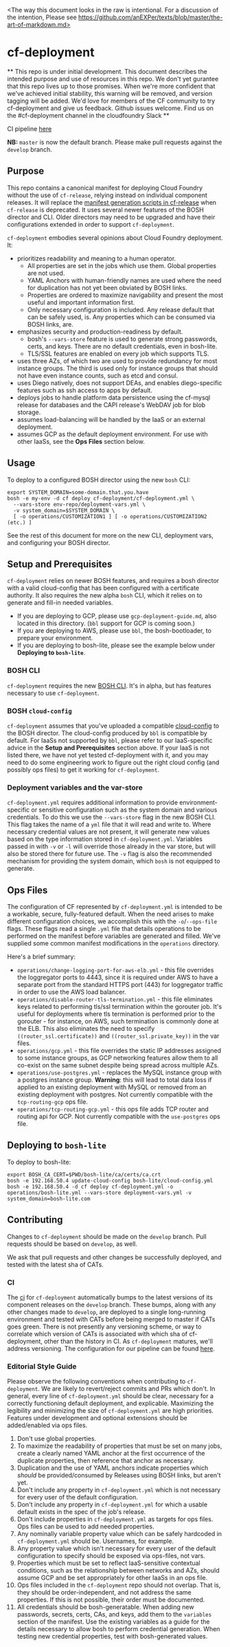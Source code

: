 <The way this document looks in the raw
is intentional.
For a discussion of the intention,
Please see
https://github.com/anEXPer/texts/blob/master/the-art-of-markdown.md>

# cf-deployment
**
This repo is under initial development.
This document describes the intended purpose
and use of
resources in this repo.
We don't yet gurantee
that this repo lives up to those promises.
When we're more confident
that we've achieved initial stability,
this warning will be removed,
and version tagging will be added.
We'd love for members of the CF community
to try cf-deployment and give us feedback.
Github issues welcome.
Find us on the #cf-deployment channel in the cloudfoundry Slack
**

CI pipeline [here][cf-deployment-concourse-url]

**NB:** `master` is now the default branch.
Please make pull requests against the `develop` branch.

## Purpose
This repo contains a canonical manifest
for deploying Cloud Foundry without the use of `cf-release`,
relying instead on individual component releases.
It will replace the [manifest generation scripts in cf-release][cf-release-url]
when `cf-release` is deprecated.
It uses several newer features
of the BOSH director and CLI.
Older directors may need to be upgraded
and have their configurations extended
in order to support `cf-deployment`.

`cf-deployment` embodies several opinions
about Cloud Foundry deployment.
It:

- prioritizes readability and meaning to a human operator.
  - All properties are set in the jobs which use them.
  Global properties are not used.
  - YAML Anchors with human-friendly names are used
  where the need for duplication has not yet been obviated by BOSH links.
  - Properties are ordered to maximize navigability
  and present the most useful and important information first.
  - Only necessary configuration is included.
  Any release default that can be safely used, is.
  Any properties which can be consumed via BOSH links, are.
- emphasizes security and production-readiness by default.
  - bosh's `--vars-store` feature is used
  to generate strong passwords, certs, and keys.
  There are no default credentials, even in bosh-lite.
  - TLS/SSL features are enabled on every job which supports TLS.
- uses three AZs, of which two are used to provide redundancy for most instance groups.
The third is used only for instance groups
that should not have even instance counts,
such as etcd and consul.
- uses Diego natively,
does not support DEAs,
and enables diego-specific features
such as ssh access to apps by default.
- deploys jobs to handle platform data persistence
using the cf-mysql release for databases
and the CAPI release's WebDAV job for blob storage.
- assumes load-balancing will be handled by the IaaS
or an external deployment.
- assumes GCP as the default deployment environment.
For use with other IaaSs, see the **Ops Files** section below.

## Usage
To deploy to a configured BOSH director using the new `bosh` CLI:

```
export SYSTEM_DOMAIN=some-domain.that.you.have
bosh -e my-env -d cf deploy cf-deployment/cf-deployment.yml \
  --vars-store env-repo/deployment-vars.yml \
  -v system_domain=$SYSTEM_DOMAIN \
  [ -o operations/CUSTOMIZATION1 ] [ -o operations/CUSTOMIZATION2 (etc.) ]
```

See the rest of this document for more on the new CLI, deployment vars, and configuring your BOSH director.

## Setup and Prerequisites
`cf-deployment` relies on newer BOSH features,
and requires a bosh director with a valid cloud-config that has been configured with a certificate authority.
It also requires the new alpha `bosh` CLI,
which it relies on to generate and fill-in needed variables.

- If you are deploying to GCP,
  please use `gcp-deployment-guide.md`, also located in this directory. (`bbl` support for GCP is coming soon.)
- If you are deploying to AWS,
  please use `bbl`, the bosh-bootloader, to prepare your environment.
- If you are deploying to bosh-lite,
  please see the example below under **Deploying to `bosh-lite`**.

### BOSH CLI
`cf-deployment` requires the new [BOSH CLI](https://github.com/cloudfoundry/bosh-cli).
It's in alpha, but has features necessary to use `cf-deployment`.

### BOSH `cloud-config`
`cf-deployment` assumes that
you've uploaded a compatible [cloud-config](http://bosh.io/docs/cloud-config.html) to the BOSH director.
The cloud-config produced by `bbl` is compatible by default.
For IaaSs not supported by `bbl`,
please refer to our IaaS-specific advice in the **Setup and Prerequisites** section above.
If your IaaS is not listed there,
we have not yet tested cf-deployment with it,
and you may need to do some engineering work to figure out the right cloud config (and possibly ops files)
to get it working for `cf-deployment`.

### Deployment variables and the var-store
`cf-deployment.yml` requires additional information
to provide environment-specific or sensitive configuration
such as the system domain and various credentials.
To do this we use the `--vars-store` flag in the new BOSH CLI.
This flag takes the name of a `yml` file that it will read and write to.
Where necessary credential values are not present,
it will generate new values based on the type information stored in `cf-deployment.yml`.
Variables passed in with `-v` or `-l` will override those already in the var store,
but will also be stored there for future use.
The `-v` flag is also the recommended mechanism for providing the system domain,
which `bosh` is not equipped to generate.

## Ops Files
The configuration of CF represented by `cf-deployment.yml` is intended to be a workable, secure, fully-featured default.
When the need arises to make different configuration choices,
we accomplish this with the `-o`/`--ops-file` flags.
These flags read a single `.yml` file that details operations to be performed on the manifest
before variables are generated and filled.
We've supplied some common manifest modifications in the `operations` directory.

Here's a brief summary:
- `operations/change-logging-port-for-aws-elb.yml` -
  this file overrides the loggregator ports to 4443,
  since it is required under AWS to have a separate port from the standard HTTPS port (443) for loggregator traffic
  in order to use the AWS load balancer.
- `operations/disable-router-tls-termination.yml` -
  this file eliminates keys related to performing tls/ssl termination within the gorouter job.
  It's useful for deployments where tls termination is performed prior to the gorouter -
  for instance, on AWS, such termination is commonly done at the ELB.
  This also eliminates the need to specify `((router_ssl.certificate))` and `((router_ssl.private_key))` in the var files.
- `operations/gcp.yml` -
  this file overrides the static IP addresses assigned to some instance groups,
  as GCP networking features allow them to all co-exist on the same subnet
  despite being spread across multiple AZs.
- `operations/use-postgres.yml` -
  replaces the MySQL instance group
  with a postgres instance group.
  **Warning**: this will lead to total data loss
  if applied to an existing deployment with MySQL
  or removed from an existing deployment with postgres.
  Not currently compatible with
  the `tcp-routing-gcp` ops file.
- `operations/tcp-routing-gcp.yml` - this ops file adds TCP router and routing api for GCP.
  Not currently compatible with
  the `use-postgres` ops file.

## Deploying to `bosh-lite`
To deploy to bosh-lite:

```
export BOSH_CA_CERT=$PWD/bosh-lite/ca/certs/ca.crt
bosh -e 192.168.50.4 update-cloud-config bosh-lite/cloud-config.yml
bosh -e 192.168.50.4 -d cf deploy cf-deployment.yml -o operations/bosh-lite.yml --vars-store deployment-vars.yml -v system_domain=bosh-lite.com
```

## Contributing
Changes to `cf-deployment` should be made on the `develop` branch. Pull requests should be based on `develop`, as well.

We ask that pull requests and other changes be successfully deployed, and tested with the latest sha of CATs.

### CI
The [ci](https://runtime.ci.cf-app.com/teams/main/pipelines/cf-deployment) for `cf-deployment`
automatically bumps to the latest versions of its component releases on the `develop` branch.
These bumps, along with any other changes made to `develop`, are deployed to a single long-running environment
and tested with CATs before being merged to master if CATs goes green.
There is not presently any versioning scheme,
or way to correlate which version of CATs is associated with which sha of cf-deployment,
other than the history in CI.
As `cf-deployment` matures, we'll address versioning.
The configuration for our pipeline can be found [here](https://github.com/cloudfoundry/runtime-ci/pipelines/cf-deployment.yml).

### Editorial Style Guide
Please observe the following conventions when contributing to `cf-deployment`.
We are likely to revert/reject commits and PRs which don't.
In general, every line of `cf-deployment.yml` should be clear,
necessary for a correctly functioning default deployment,
and explicable.
Maximizing the legibility and minimizing the size of `cf-deployment.yml` are high priorities.
Features under development and optional extensions should be added/enabled via ops files.

1. Don't use global properties.
  1. To maximize the readability of properties that must be set on many jobs,
  create a clearly named YAML anchor at the first occurrence of the duplicate properties,
  then reference that anchor as necessary.
  1. Duplication and the use of YAML anchors indicate properties which _should_ be provided/consumed by Releases using BOSH links, but aren't yet.
1. Don't include any property in `cf-deployment.yml`
which is not necessary for every user of the default configuration.
  1. Don't include any property in `cf-deployment.yml`
  for which a usable default exists in the spec of the job's release.
  1. Don't include properties in `cf-deployment.yml`
  as targets for ops files.
  Ops files can be used to add needed properties.
1. Any nominally variable property value
which can be safely hardcoded in `cf-deployment.yml` should be.
Usernames, for example.
1. Any property value
which isn't necessary for every user of the default configuration to specify
should be exposed via ops-files, not vars.
1. Properties which must be set to reflect IaaS-sensitive contextual conditions,
such as the relationship between networks and AZs,
should assume GCP and be set appropriately for other IaaSs in an ops file.
1. Ops files included in the `cf-deployment` repo should not overlap.
That is, they should be order-independent, and not address the same properties.
If this is not possible, their order must be documented.
1. All credentials should be bosh-generatable.
When adding new passwords, secrets, certs, CAs, and keys, add them to the `variables` section of the manifest.
Use the existing variables as a guide for the details necessary to allow bosh to perform credential generation.
When testing new credential properties, test with bosh-generated values.

[cf-deployment-concourse-url]: https://runtime.ci.cf-app.com/teams/main/pipelines/cf-deployment
[cf-release-url]: https://github.com/cloudfoundry/cf-release/tree/master/templates
